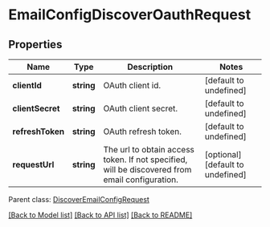 
# EmailConfigDiscoverOauthRequest

## Properties
Name | Type | Description | Notes
------------ | ------------- | ------------- | -------------
**clientId** | **string** | OAuth client id.              | [default to undefined]
**clientSecret** | **string** | OAuth client secret.              | [default to undefined]
**refreshToken** | **string** | OAuth refresh token.              | [default to undefined]
**requestUrl** | **string** | The url to obtain access token. If not specified, will be discovered from email configuration.              | [optional] [default to undefined]

 Parent class: [DiscoverEmailConfigRequest](DiscoverEmailConfigRequest.md)

[[Back to Model list]](README.md#documentation-for-models) [[Back to API list]](README.md#documentation-for-api-endpoints) [[Back to README]](README.md)
